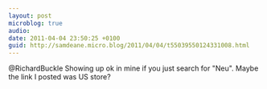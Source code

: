 ```yaml
---
layout: post
microblog: true
audio: 
date: 2011-04-04 23:50:25 +0100
guid: http://samdeane.micro.blog/2011/04/04/t55039550124331008.html
---
```

@RichardBuckle Showing up ok in mine if you just search for "Neu". Maybe the link I posted was US store?
